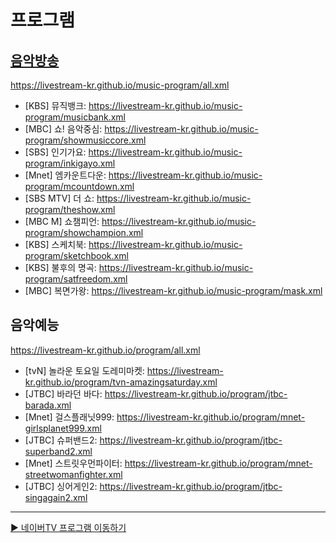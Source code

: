 # 프로그램

## [음악방송](https://github.com/LIVESTREAM-KR/music-program)
https://livestream-kr.github.io/music-program/all.xml
- [KBS] 뮤직뱅크: https://livestream-kr.github.io/music-program/musicbank.xml
- [MBC] 쇼! 음악중심: https://livestream-kr.github.io/music-program/showmusiccore.xml
- [SBS] 인기가요: https://livestream-kr.github.io/music-program/inkigayo.xml
- [Mnet] 엠카운트다운: https://livestream-kr.github.io/music-program/mcountdown.xml
- [SBS MTV] 더 쇼: https://livestream-kr.github.io/music-program/theshow.xml
- [MBC M] 쇼챔피언: https://livestream-kr.github.io/music-program/showchampion.xml
- [KBS] 스케치북: https://livestream-kr.github.io/music-program/sketchbook.xml
- [KBS] 불후의 명곡: https://livestream-kr.github.io/music-program/satfreedom.xml
- [MBC] 복면가왕: https://livestream-kr.github.io/music-program/mask.xml

## 음악예능
https://livestream-kr.github.io/program/all.xml
- [tvN] 놀라운 토요일 도레미마켓: https://livestream-kr.github.io/program/tvn-amazingsaturday.xml
- [JTBC] 바라던 바다: https://livestream-kr.github.io/program/jtbc-barada.xml
- [Mnet] 걸스플래닛999: https://livestream-kr.github.io/program/mnet-girlsplanet999.xml
- [JTBC] 슈퍼밴드2: https://livestream-kr.github.io/program/jtbc-superband2.xml
- [Mnet] 스트릿우먼파이터: https://livestream-kr.github.io/program/mnet-streetwomanfighter.xml
- [JTBC] 싱어게인2: https://livestream-kr.github.io/program/jtbc-singagain2.xml

---

[▶️ 네이버TV 프로그램 이동하기](https://github.com/LIVESTREAM-KR/navertv_program)
